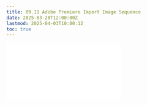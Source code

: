 ```yaml
---
title: 09.11 Adobe Premiere Import Image Sequence
date: 2025-03-20T12:00:00Z
lastmod: 2025-04-03T10:00:12
toc: true
---
```


![Link to included file content](../../../../video/adobe-premiere-pro/adobe-premiere-import-image-sequence.md)
